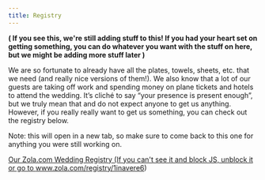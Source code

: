 ```yaml
---
title: Registry
---
```


**(
If you see this, we're still adding stuff to this!
If you had your heart set on getting something,
you can do whatever you want with the stuff on here,
but we might be adding more stuff later
)**

We are so fortunate to already have all the plates, towels, sheets, etc. that we need (and really nice versions of them!).
We also know that a lot of our guests are taking off work and spending money on plane tickets and hotels to attend the wedding.
It’s cliché to say “your presence is present enough”, but we truly mean that and do not expect anyone to get us anything.
However, if you really really want to get us something, you can check out the registry below.

Note: this will open in a new tab, so make sure to come back to this one for anything you were still working on.

<a class="zola-registry-embed" href="www.zola.com/registry/1inavere6" data-registry-key="1inavere6">Our Zola.com Wedding Registry (If you can't see it and block JS, unblock it or go to www.zola.com/registry/1inavere6)</a><script>!function(e,t,n){var s,a=e.getElementsByTagName(t)[0];e.getElementById(n)||(s=e.createElement(t),s.id=n,s.async=!0,s.src="https://widget.zola.com/js/widget.js",a.parentNode.insertBefore(s,a))}(document,"script","zola-wjs");</script>
